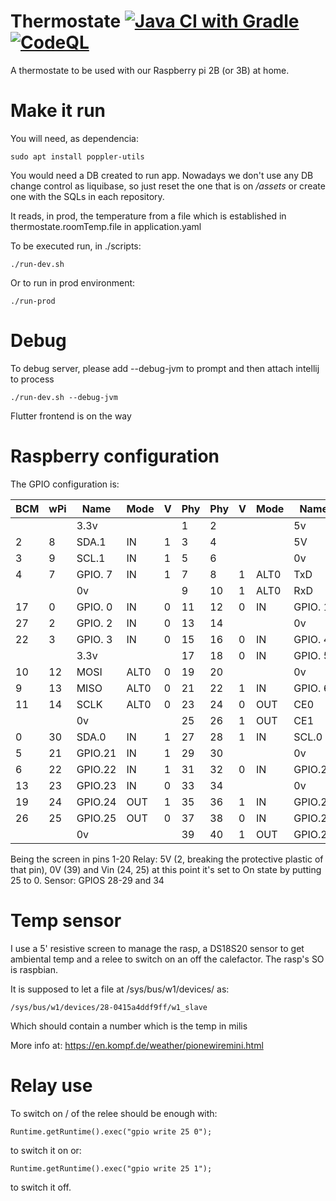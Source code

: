 # Thermostate [![Java CI with Gradle](https://github.com/AmaiaBerrocal/thermostate/actions/workflows/gradle.yml/badge.svg)](https://github.com/AmaiaBerrocal/thermostate/actions/workflows/gradle.yml) [![CodeQL](https://github.com/AmaiaBerrocal/thermostate/actions/workflows/codeql.yml/badge.svg)](https://github.com/AmaiaBerrocal/thermostate/actions/workflows/codeql.yml)


A thermostate to be used with our Raspberry pi 2B (or 3B) at home.

# Make it run

You will need, as dependencia:

```sudo apt install poppler-utils```

You would need a DB created to run app. Nowadays we don't use any DB change control as liquibase, so just reset the
one that is on _/assets_ or create one with the SQLs in each repository.

It reads, in prod, the temperature from a file which is established in thermostate.roomTemp.file in application.yaml

To be executed run, in ./scripts:

```./run-dev.sh```

Or to run in prod environment:

```./run-prod```

# Debug

To debug server, please add --debug-jvm to prompt and then attach intellij to process  

```./run-dev.sh --debug-jvm```  

Flutter frontend is on the way

# Raspberry configuration

The GPIO configuration is:

  
 | BCM | wPi |   Name  | Mode | V | Phy|Phy | V | Mode | Name    | wPi | BCM |
 | --- | --- | ------- | ---- | --- | --- | --- | --- | --- | --- | --- | --- |
 |     |     |    3.3v |      |   |  1 | 2  |   |      | 5v      |     |     |
 |   2 |   8 |   SDA.1 |   IN | 1 |  3 | 4  |   |      | 5V      |     |     |
 |   3 |   9 |   SCL.1 |   IN | 1 |  5 | 6  |   |      | 0v      |     |     |
 |   4 |   7 | GPIO. 7 |   IN | 1 |  7 | 8  | 1 | ALT0 | TxD     | 15  | 14  |
 |     |     |      0v |      |   |  9 | 10 | 1 | ALT0 | RxD     | 16  | 15  |
 |  17 |   0 | GPIO. 0 |   IN | 0 | 11 | 12 | 0 | IN   | GPIO. 1 | 1   | 18  |
 |  27 |   2 | GPIO. 2 |   IN | 0 | 13 | 14 |   |      | 0v      |     |     |
 |  22 |   3 | GPIO. 3 |   IN | 0 | 15 | 16 | 0 | IN   | GPIO. 4 | 4   | 23  |
 |     |     |    3.3v |      |   | 17 | 18 | 0 | IN   | GPIO. 5 | 5   | 24  |
 |  10 |  12 |    MOSI | ALT0 | 0 | 19 | 20 |   |      | 0v      |     |     |
 |   9 |  13 |    MISO | ALT0 | 0 | 21 | 22 | 1 | IN   | GPIO. 6 | 6   | 25  |
 |  11 |  14 |    SCLK | ALT0 | 0 | 23 | 24 | 0 | OUT  | CE0     | 10  | 8   |
 |     |     |      0v |      |   | 25 | 26 | 1 | OUT  | CE1     | 11  | 7   |
 |   0 |  30 |   SDA.0 |   IN | 1 | 27 | 28 | 1 | IN   | SCL.0   | 31  | 1   |
 |   5 |  21 | GPIO.21 |   IN | 1 | 29 | 30 |   |      | 0v      |     |     |
 |   6 |  22 | GPIO.22 |   IN | 1 | 31 | 32 | 0 | IN   | GPIO.26 | 26  | 12  |
 |  13 |  23 | GPIO.23 |   IN | 0 | 33 | 34 |   |      | 0v      |     |     |
 |  19 |  24 | GPIO.24 |  OUT | 1 | 35 | 36 | 1 | IN   | GPIO.27 | 27  | 16  |
 |  26 |  25 | GPIO.25 |  OUT | 0 | 37 | 38 | 0 | IN   | GPIO.28 | 28  | 20  |
 |     |     |      0v |      |   | 39 | 40 | 1 | OUT  | GPIO.29 | 29  | 21  |
 
 Being the screen in pins 1-20
 Relay: 5V (2, breaking the protective plastic of that pin), 0V (39) and Vin (24, 25) at this point it's set to On state by putting 25 to 0.
 Sensor: GPIOS 28-29 and 34 

# Temp sensor

I use a 5' resistive screen to manage the rasp, a DS18S20 sensor to get ambiental temp and a relee to switch on an off the calefactor. The rasp's SO is raspbian.

It is supposed to let a file at /sys/bus/w1/devices/ as: 

```/sys/bus/w1/devices/28-0415a4ddf9ff/w1_slave```

Which should contain a number which is the temp in milis

More info at: https://en.kompf.de/weather/pionewiremini.html

# Relay use

To switch on / of the relee should be enough with:

```Runtime.getRuntime().exec("gpio write 25 0");```

to switch it on or:

```Runtime.getRuntime().exec("gpio write 25 1");```

to switch it off.
